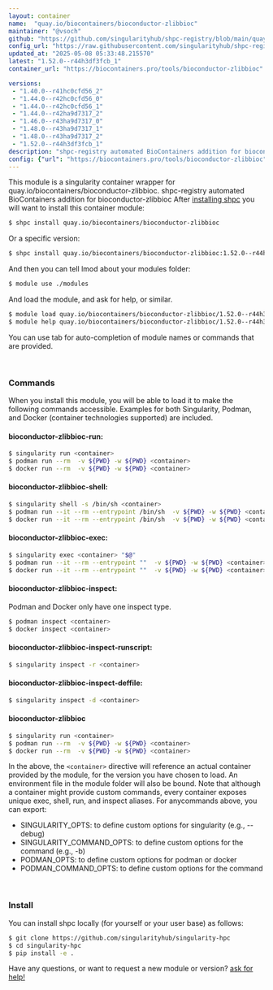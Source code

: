```yaml
---
layout: container
name:  "quay.io/biocontainers/bioconductor-zlibbioc"
maintainer: "@vsoch"
github: "https://github.com/singularityhub/shpc-registry/blob/main/quay.io/biocontainers/bioconductor-zlibbioc/container.yaml"
config_url: "https://raw.githubusercontent.com/singularityhub/shpc-registry/main/quay.io/biocontainers/bioconductor-zlibbioc/container.yaml"
updated_at: "2025-05-08 05:33:48.215570"
latest: "1.52.0--r44h3df3fcb_1"
container_url: "https://biocontainers.pro/tools/bioconductor-zlibbioc"

versions:
 - "1.40.0--r41hc0cfd56_2"
 - "1.44.0--r42hc0cfd56_0"
 - "1.44.0--r42hc0cfd56_1"
 - "1.44.0--r42ha9d7317_2"
 - "1.46.0--r43ha9d7317_0"
 - "1.48.0--r43ha9d7317_1"
 - "1.48.0--r43ha9d7317_2"
 - "1.52.0--r44h3df3fcb_1"
description: "shpc-registry automated BioContainers addition for bioconductor-zlibbioc"
config: {"url": "https://biocontainers.pro/tools/bioconductor-zlibbioc", "maintainer": "@vsoch", "description": "shpc-registry automated BioContainers addition for bioconductor-zlibbioc", "latest": {"1.52.0--r44h3df3fcb_1": "sha256:3d99c48535ddb2bccce2f8b4d32736981a1eecce88ad1bf3b0c6a4d75b16b06d"}, "tags": {"1.40.0--r41hc0cfd56_2": "sha256:c799784bee1f74f9b18e645f0b2d5f308a1379d5387a4fd6c49816b40d9f93f6", "1.44.0--r42hc0cfd56_0": "sha256:d58082e0fd0249bbabc21cd16f2fa9d147052d6b830a8c7220c4ba37a32c7499", "1.44.0--r42hc0cfd56_1": "sha256:4ddc2f9d8371978916eb440ba95511f590d8aaabfba83b79eab68ff91ea3e9bf", "1.44.0--r42ha9d7317_2": "sha256:f627b25e957a170a9c60aec9e11a0bb9cdb6c095d489e358d930365e3799ac44", "1.46.0--r43ha9d7317_0": "sha256:d774c3a91bb1a392f3d5b9765487218fb35da73205168ce69b8fa469b975f8d1", "1.48.0--r43ha9d7317_1": "sha256:c3193797dc90c6442ff5b0f5fab28c77e7fb1a20024c26fab7c9f835639835ce", "1.48.0--r43ha9d7317_2": "sha256:28ca2a370bace97bde0ac0b9932dcfac6be4cde2c621ba67fde5bed3daa1d1b4", "1.52.0--r44h3df3fcb_1": "sha256:3d99c48535ddb2bccce2f8b4d32736981a1eecce88ad1bf3b0c6a4d75b16b06d"}, "docker": "quay.io/biocontainers/bioconductor-zlibbioc"}
---
```


This module is a singularity container wrapper for quay.io/biocontainers/bioconductor-zlibbioc.
shpc-registry automated BioContainers addition for bioconductor-zlibbioc
After [installing shpc](#install) you will want to install this container module:


```bash
$ shpc install quay.io/biocontainers/bioconductor-zlibbioc
```

Or a specific version:

```bash
$ shpc install quay.io/biocontainers/bioconductor-zlibbioc:1.52.0--r44h3df3fcb_1
```

And then you can tell lmod about your modules folder:

```bash
$ module use ./modules
```

And load the module, and ask for help, or similar.

```bash
$ module load quay.io/biocontainers/bioconductor-zlibbioc/1.52.0--r44h3df3fcb_1
$ module help quay.io/biocontainers/bioconductor-zlibbioc/1.52.0--r44h3df3fcb_1
```

You can use tab for auto-completion of module names or commands that are provided.

<br>

### Commands

When you install this module, you will be able to load it to make the following commands accessible.
Examples for both Singularity, Podman, and Docker (container technologies supported) are included.

#### bioconductor-zlibbioc-run:

```bash
$ singularity run <container>
$ podman run --rm  -v ${PWD} -w ${PWD} <container>
$ docker run --rm  -v ${PWD} -w ${PWD} <container>
```

#### bioconductor-zlibbioc-shell:

```bash
$ singularity shell -s /bin/sh <container>
$ podman run --it --rm --entrypoint /bin/sh  -v ${PWD} -w ${PWD} <container>
$ docker run --it --rm --entrypoint /bin/sh  -v ${PWD} -w ${PWD} <container>
```

#### bioconductor-zlibbioc-exec:

```bash
$ singularity exec <container> "$@"
$ podman run --it --rm --entrypoint ""  -v ${PWD} -w ${PWD} <container> "$@"
$ docker run --it --rm --entrypoint ""  -v ${PWD} -w ${PWD} <container> "$@"
```

#### bioconductor-zlibbioc-inspect:

Podman and Docker only have one inspect type.

```bash
$ podman inspect <container>
$ docker inspect <container>
```

#### bioconductor-zlibbioc-inspect-runscript:

```bash
$ singularity inspect -r <container>
```

#### bioconductor-zlibbioc-inspect-deffile:

```bash
$ singularity inspect -d <container>
```



#### bioconductor-zlibbioc

```bash
$ singularity run <container>
$ podman run --rm  -v ${PWD} -w ${PWD} <container>
$ docker run --rm  -v ${PWD} -w ${PWD} <container>
```


In the above, the `<container>` directive will reference an actual container provided
by the module, for the version you have chosen to load. An environment file in the
module folder will also be bound. Note that although a container
might provide custom commands, every container exposes unique exec, shell, run, and
inspect aliases. For anycommands above, you can export:

 - SINGULARITY_OPTS: to define custom options for singularity (e.g., --debug)
 - SINGULARITY_COMMAND_OPTS: to define custom options for the command (e.g., -b)
 - PODMAN_OPTS: to define custom options for podman or docker
 - PODMAN_COMMAND_OPTS: to define custom options for the command

<br>

### Install

You can install shpc locally (for yourself or your user base) as follows:

```bash
$ git clone https://github.com/singularityhub/singularity-hpc
$ cd singularity-hpc
$ pip install -e .
```

Have any questions, or want to request a new module or version? [ask for help!](https://github.com/singularityhub/singularity-hpc/issues)